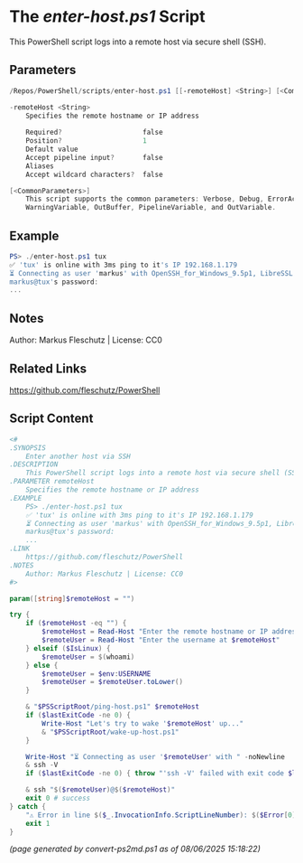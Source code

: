 The *enter-host.ps1* Script
===========================

This PowerShell script logs into a remote host via secure shell (SSH).

Parameters
----------
```powershell
/Repos/PowerShell/scripts/enter-host.ps1 [[-remoteHost] <String>] [<CommonParameters>]

-remoteHost <String>
    Specifies the remote hostname or IP address
    
    Required?                    false
    Position?                    1
    Default value                
    Accept pipeline input?       false
    Aliases                      
    Accept wildcard characters?  false

[<CommonParameters>]
    This script supports the common parameters: Verbose, Debug, ErrorAction, ErrorVariable, WarningAction, 
    WarningVariable, OutBuffer, PipelineVariable, and OutVariable.
```

Example
-------
```powershell
PS> ./enter-host.ps1 tux
✅ 'tux' is online with 3ms ping to it's IP 192.168.1.179
⏳ Connecting as user 'markus' with OpenSSH_for_Windows_9.5p1, LibreSSL 3.8.2
markus@tux's password:
...

```

Notes
-----
Author: Markus Fleschutz | License: CC0

Related Links
-------------
https://github.com/fleschutz/PowerShell

Script Content
--------------
```powershell
<#
.SYNOPSIS
	Enter another host via SSH
.DESCRIPTION
	This PowerShell script logs into a remote host via secure shell (SSH).
.PARAMETER remoteHost
	Specifies the remote hostname or IP address
.EXAMPLE
	PS> ./enter-host.ps1 tux
	✅ 'tux' is online with 3ms ping to it's IP 192.168.1.179
	⏳ Connecting as user 'markus' with OpenSSH_for_Windows_9.5p1, LibreSSL 3.8.2
	markus@tux's password:
	...
.LINK
	https://github.com/fleschutz/PowerShell
.NOTES
	Author: Markus Fleschutz | License: CC0
#>

param([string]$remoteHost = "")

try {
	if ($remoteHost -eq "") {
		$remoteHost = Read-Host "Enter the remote hostname or IP address"
		$remoteUser = Read-Host "Enter the username at $remoteHost"
	} elseif ($IsLinux) {
		$remoteUser = $(whoami)
	} else {
		$remoteUser = $env:USERNAME
		$remoteUser = $remoteUser.toLower()
	}

	& "$PSScriptRoot/ping-host.ps1" $remoteHost
	if ($lastExitCode -ne 0) {
		Write-Host "Let's try to wake '$remoteHost' up..."
		& "$PSScriptRoot/wake-up-host.ps1" 
	}

	Write-Host "⏳ Connecting as user '$remoteUser' with " -noNewline
	& ssh -V
	if ($lastExitCode -ne 0) { throw "'ssh -V' failed with exit code $lastExitCode" }

	& ssh "$($remoteUser)@$($remoteHost)"
	exit 0 # success
} catch {
	"⚠️ Error in line $($_.InvocationInfo.ScriptLineNumber): $($Error[0])"
	exit 1
}
```

*(page generated by convert-ps2md.ps1 as of 08/06/2025 15:18:22)*
